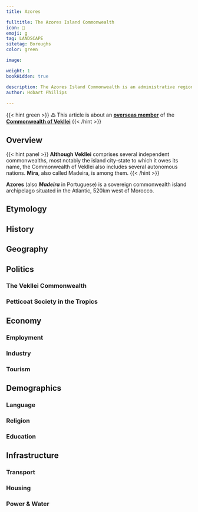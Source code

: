 ```yaml
---
title: Azores

fulltitle: The Azores Island Commonwealth
icon: 🏰
emoji: g
tag: LANDSCAPE
sitetag: Boroughs
color: green

image: 

weight: 1
bookHidden: true

description: The Azores Island Commonwealth is an administrative region of the Commonwealth of Vekllei, a utopian country created by Hobart Phillips.
author: Hobart Phillips
 
---
```

{{< hint green >}}
߷ This article is about an [**overseas member**](/utopia/vekllei/#administrative-divisions) of the [**Commonwealth of Vekllei**](/utopia/vekllei)
{{< /hint >}}

## Overview

{{< hint panel >}}
**Although Vekllei** comprises several independent commonwealths, most notably the island city-state to which it owes its name, the Commonwealth of Vekllei also includes several autonomous nations. **Mira**, also called Madeira, is among them.
{{< /hint >}}

**Azores** (also ***Madeira*** in Portuguese) is a sovereign commonwealth island archipelago situated in the Atlantic, 520km west of Morocco.


## Etymology

## History


## Geography

## Politics

### The Vekllei Commonwealth

### Petticoat Society in the Tropics

## Economy

### Employment

### Industry

### Tourism

## Demographics

### Language

### Religion

### Education

## Infrastructure

### Transport

### Housing

### Power & Water
